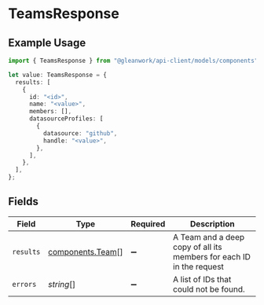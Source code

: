 # TeamsResponse

## Example Usage

```typescript
import { TeamsResponse } from "@gleanwork/api-client/models/components";

let value: TeamsResponse = {
  results: [
    {
      id: "<id>",
      name: "<value>",
      members: [],
      datasourceProfiles: [
        {
          datasource: "github",
          handle: "<value>",
        },
      ],
    },
  ],
};
```

## Fields

| Field                                                                | Type                                                                 | Required                                                             | Description                                                          |
| -------------------------------------------------------------------- | -------------------------------------------------------------------- | -------------------------------------------------------------------- | -------------------------------------------------------------------- |
| `results`                                                            | [components.Team](../../models/components/team.md)[]                 | :heavy_minus_sign:                                                   | A Team and a deep copy of all its members for each ID in the request |
| `errors`                                                             | *string*[]                                                           | :heavy_minus_sign:                                                   | A list of IDs that could not be found.                               |